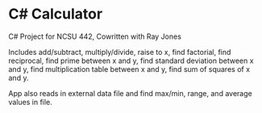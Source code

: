 # C# Calculator
C# Project for NCSU 442, Cowritten with Ray Jones

Includes add/subtract, multiply/divide, raise to x, find factorial, 
find reciprocal, find prime between x and y, find standard deviation between x and y, 
find multiplication table between x and y, find sum of squares of x and y.

App also reads in external data file and find max/min, range, and average values in file.

